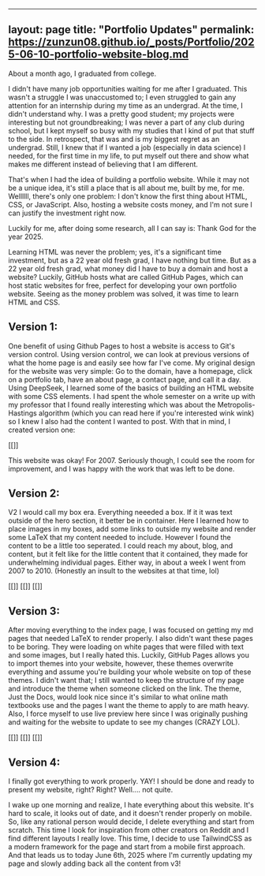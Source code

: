 
---
layout: page
title: "Portfolio Updates"
permalink: https://zunzun08.github.io/_posts/Portfolio/2025-06-10-portfolio-website-blog.md
---

About a month ago, I graduated from college. 

I didn't have many job opportunities waiting for me after I graduated. This wasn't a struggle I was unaccustomed to; I even struggled to gain any attention for an internship during my time as an undergrad. At the time, I didn't understand why. I was a pretty good student; my projects were interesting but not groundbreaking; I was never a part of any club during school, but I kept myself so busy with my studies that I kind of put that stuff to the side. In retrospect, that was and is my biggest regret as an undergrad. Still, I knew that if I wanted a job (especially in data science) I needed, for the first time in my life, to put myself out there and show what makes me different instead of believing that I am different.

That's when I had the idea of building a portfolio website. While it may not be a unique idea, it's still a place that is all about me, built by me, for me. Wellllll, there's only one problem: I don't know the first thing about HTML, CSS, or JavaScript. Also, hosting a website costs money, and I'm not sure I can justify the investment right now.

Luckily for me, after doing some research, all I can say is: Thank God for the year 2025.

Learning HTML was never the problem; yes, it's a significant time investment, but as a 22 year old fresh grad, I have nothing but time. But as a 22 year old fresh grad, what money did I have to buy a domain and host a website? Luckily, GitHub hosts what are called GitHub Pages, which can host static websites for free, perfect for developing your own portfolio website. Seeing as the money problem was solved, it was time to learn HTML and CSS.


## Version 1:
One benefit of using Github Pages to host a website is access to Git's version control. Using version control, we can look at previous versions of what the home page is and easily see how far I've come. My original design for the website was very simple: Go to the domain, have a homepage, click on a portfolio tab, have an about page, a contact page, and call it a day. Using DeepSeek, I learned some of the basics of building an HTML website with some CSS elements. I had spent the whole semester on a write up with my professor that I found really interesting which was about the Metropolis-Hastings algorithm (which you can read here if you're interested wink wink) so I knew I also had the content I wanted to post. With that in mind, I created version one:

[[]]

This website was okay! For 2007. Seriously though, I could see the room for improvement, and I was happy with the work that was left to be done.

## Version 2:
V2 I would call my box era. Everything neeeded a box. If it it was text outside of the hero section, it better be in container. Here I learned how to place images in my boxes, add some links to outside my website and render some LaTeX that my content needed to include. However I found the content to be a little too seperated. I could reach my about, blog, and content, but it felt like for the little content that it contained, they made for underwhelming individual pages. Either way, in about a week I went from 2007 to 2010. (Honestly an insult to the websites at that time, lol)

[[]]
[[]]
[[]]

## Version 3:
After moving everything to the index page, I was focused on getting my md pages that needed LaTeX to render properly. I also didn't want these pages to be boring. They were loading on white pages that were filled with text and some images, but I really hated this. Luckily, GitHub Pages allows you to import themes into your website, however, these themes overwrite everything and assume you're building your whole website on top of these themes. I didn't want that; I still wanted to keep the structure of my page and introduce the theme when someone clicked on the link. The theme, Just the Docs, would look nice since it's similar to what online math textbooks use and the pages I want the theme to apply to are math heavy. Also, I force myself to use live preview here since I was originally pushing and waiting for the website to update to see my changes (CRAZY LOL).

[[]]
[[]]
[[]]

## Version 4:
I finally got everything to work properly. YAY! I should be done and ready to present my website, right? Right? Well.... not quite.

I wake up one morning and realize, I hate everything about this website. It's hard to scale, it looks out of date, and it doesn't render properly on mobile. So, like any rational person would decide, I delete everything and start from scratch. This time I look for inspiration from other creators on Reddit and I find different layouts I really love. This time, I decide to use TailwindCSS as a modern framework for the page and start from a mobile first approach. And that leads us to today June 6th, 2025 where I'm currently updating my page and slowly adding back all the content from v3!